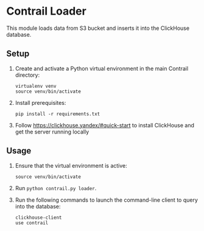 # Contrail Loader

This module loads data from S3 bucket and inserts it into the ClickHouse database. 

## Setup

1. Create and activate a Python virtual environment in the main Contrail directory:

    ```shell
    virtualenv venv
    source venv/bin/activate
    ``` 

2. Install prerequisites:

    ```shell
    pip install -r requirements.txt
    ```
3. Follow https://clickhouse.yandex/#quick-start to install ClickHouse and get the server running locally


## Usage

1. Ensure that the virtual environment is active:

    ```shell
    source venv/bin/activate
    ``` 

2. Run `python contrail.py loader`. 

3. Run the following commands to launch the command-line client to query into the database:

    ```shell
    clickhouse-client
    use contrail
    ```
